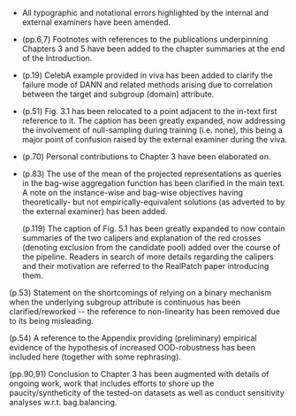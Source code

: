 - All typographic and notational errors highlighted by the internal and external examiners have
  been amended.

- (pp.6,7) Footnotes with references to the publications underpinning Chapters 3 and 5 have been added to
  the chapter summaries at the end of the Introduction.

- (p.19) CelebA example provided in viva has been added to clarify the failure mode of DANN and
  related methods arising due to correlation between the target and subgroup (domain) attribute.

- (p.51) Fig. 3.1 has been relocated to a point adjacent to the in-text first reference to it.
  The caption has been greatly expanded, now addressing the involvement of null-sampling during
  training (i.e. none), this being a major point of confusion raised by the external examiner
  during the viva.

- (p.70) Personal contributions to Chapter 3 have been elaborated on.

- (p.83) The use of the mean of the projected representations as queries in the bag-wise aggregation
  function has been clarified in the main text. A note on the instance-wise and bag-wise objectives
  having theoretically- but not empirically-equivalent solutions (as adverted to by the external
  examiner) has been added.

  (p.119) The caption of Fig. 5.1 has been greatly expanded to now contain summaries of the two
  calipers and explanation of the red crosses (denoting exclusion from the candidate pool) added
  over the course of the pipeline. Readers in search of more details regarding the calipers and
  their motivation are referred to the RealPatch paper introducing them.

(p.53) Statement on the shortcomings of relying on a binary mechanism when the underlying subgroup
attribute is continuous has been clarified/reworked -- the reference to non-linearity has been
removed due to its being misleading.

  (p.54) A reference to the Appendix providing (preliminary) empirical evidence of the hypothesis
  of increased OOD-robustness has been included here (together with some rephrasing).

  (pp.90,91) Conclusion to Chapter 3 has been augmented with details of ongoing work, work that
  includes efforts to shore up the paucity/syntheticity of the tested-on datasets as well as
  conduct sensitivity analyses w.r.t. bag.balancing.

